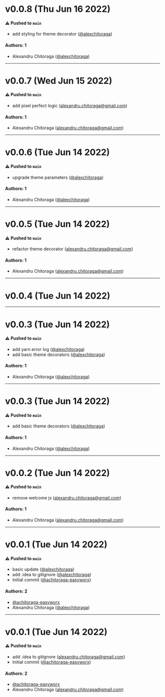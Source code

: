 # v0.0.8 (Thu Jun 16 2022)

#### ⚠️ Pushed to `main`

- add styling for theme decorator ([@alexchitoraga](https://github.com/alexchitoraga))

#### Authors: 1

- Alexandru Chitoraga ([@alexchitoraga](https://github.com/alexchitoraga))

---

# v0.0.7 (Wed Jun 15 2022)

#### ⚠️ Pushed to `main`

- add pixel perfect logic (alexandru.chitoraga@gmail.com)

#### Authors: 1

- Alexandru Chitoraga (alexandru.chitoraga@gmail.com)

---

# v0.0.6 (Tue Jun 14 2022)

#### ⚠️ Pushed to `main`

- upgrade theme parameters ([@alexchitoraga](https://github.com/alexchitoraga))

#### Authors: 1

- Alexandru Chitoraga ([@alexchitoraga](https://github.com/alexchitoraga))

---

# v0.0.5 (Tue Jun 14 2022)

#### ⚠️ Pushed to `main`

- refactor theme decorator (alexandru.chitoraga@gmail.com)

#### Authors: 1

- Alexandru Chitoraga (alexandru.chitoraga@gmail.com)

---

# v0.0.4 (Tue Jun 14 2022)



---

# v0.0.3 (Tue Jun 14 2022)

#### ⚠️ Pushed to `main`

- add yarn error log ([@alexchitoraga](https://github.com/alexchitoraga))
- add basic theme decorators ([@alexchitoraga](https://github.com/alexchitoraga))

#### Authors: 1

- Alexandru Chitoraga ([@alexchitoraga](https://github.com/alexchitoraga))

---

# v0.0.3 (Tue Jun 14 2022)

#### ⚠️ Pushed to `main`

- add basic theme decorators ([@alexchitoraga](https://github.com/alexchitoraga))

#### Authors: 1

- Alexandru Chitoraga ([@alexchitoraga](https://github.com/alexchitoraga))

---

# v0.0.2 (Tue Jun 14 2022)

#### ⚠️ Pushed to `main`

- remove welcome js (alexandru.chitoraga@gmail.com)

#### Authors: 1

- Alexandru Chitoraga (alexandru.chitoraga@gmail.com)

---

# v0.0.1 (Tue Jun 14 2022)

#### ⚠️ Pushed to `main`

- basic update ([@alexchitoraga](https://github.com/alexchitoraga))
- add .idea to gitignore ([@alexchitoraga](https://github.com/alexchitoraga))
- Initial commit ([@achitoraga-easyworx](https://github.com/achitoraga-easyworx))

#### Authors: 2

- [@achitoraga-easyworx](https://github.com/achitoraga-easyworx)
- Alexandru Chitoraga ([@alexchitoraga](https://github.com/alexchitoraga))

---

# v0.0.1 (Tue Jun 14 2022)

#### ⚠️ Pushed to `main`

- add .idea to gitignore (alexandru.chitoraga@gmail.com)
- Initial commit ([@achitoraga-easyworx](https://github.com/achitoraga-easyworx))

#### Authors: 2

- [@achitoraga-easyworx](https://github.com/achitoraga-easyworx)
- Alexandru Chitoraga (alexandru.chitoraga@gmail.com)
